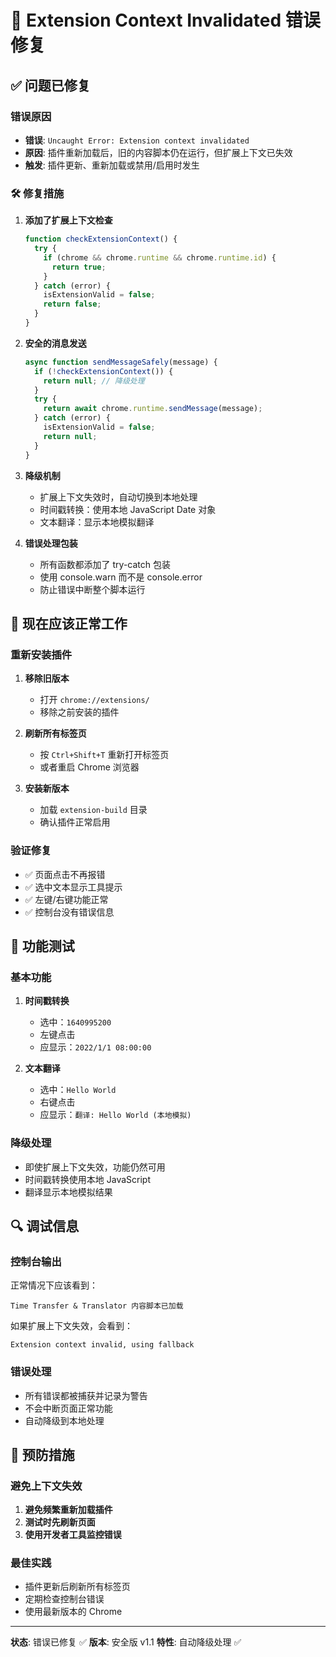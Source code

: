 # 🔧 Extension Context Invalidated 错误修复

## ✅ 问题已修复

### 错误原因
- **错误**: `Uncaught Error: Extension context invalidated`
- **原因**: 插件重新加载后，旧的内容脚本仍在运行，但扩展上下文已失效
- **触发**: 插件更新、重新加载或禁用/启用时发生

### 🛠️ 修复措施

1. **添加了扩展上下文检查**
   ```javascript
   function checkExtensionContext() {
     try {
       if (chrome && chrome.runtime && chrome.runtime.id) {
         return true;
       }
     } catch (error) {
       isExtensionValid = false;
       return false;
     }
   }
   ```

2. **安全的消息发送**
   ```javascript
   async function sendMessageSafely(message) {
     if (!checkExtensionContext()) {
       return null; // 降级处理
     }
     try {
       return await chrome.runtime.sendMessage(message);
     } catch (error) {
       isExtensionValid = false;
       return null;
     }
   }
   ```

3. **降级机制**
   - 扩展上下文失效时，自动切换到本地处理
   - 时间戳转换：使用本地 JavaScript Date 对象
   - 文本翻译：显示本地模拟翻译

4. **错误处理包装**
   - 所有函数都添加了 try-catch 包装
   - 使用 console.warn 而不是 console.error
   - 防止错误中断整个脚本运行

## 🚀 现在应该正常工作

### 重新安装插件
1. **移除旧版本**
   - 打开 `chrome://extensions/`
   - 移除之前安装的插件

2. **刷新所有标签页**
   - 按 `Ctrl+Shift+T` 重新打开标签页
   - 或者重启 Chrome 浏览器

3. **安装新版本**
   - 加载 `extension-build` 目录
   - 确认插件正常启用

### 验证修复
- ✅ 页面点击不再报错
- ✅ 选中文本显示工具提示
- ✅ 左键/右键功能正常
- ✅ 控制台没有错误信息

## 🎯 功能测试

### 基本功能
1. **时间戳转换**
   - 选中：`1640995200`
   - 左键点击
   - 应显示：`2022/1/1 08:00:00`

2. **文本翻译**
   - 选中：`Hello World`
   - 右键点击
   - 应显示：`翻译: Hello World (本地模拟)`

### 降级处理
- 即使扩展上下文失效，功能仍然可用
- 时间戳转换使用本地 JavaScript
- 翻译显示本地模拟结果

## 🔍 调试信息

### 控制台输出
正常情况下应该看到：
```
Time Transfer & Translator 内容脚本已加载
```

如果扩展上下文失效，会看到：
```
Extension context invalid, using fallback
```

### 错误处理
- 所有错误都被捕获并记录为警告
- 不会中断页面正常功能
- 自动降级到本地处理

## 📝 预防措施

### 避免上下文失效
1. **避免频繁重新加载插件**
2. **测试时先刷新页面**
3. **使用开发者工具监控错误**

### 最佳实践
- 插件更新后刷新所有标签页
- 定期检查控制台错误
- 使用最新版本的 Chrome

---

**状态**: 错误已修复 ✅
**版本**: 安全版 v1.1
**特性**: 自动降级处理 ✅
